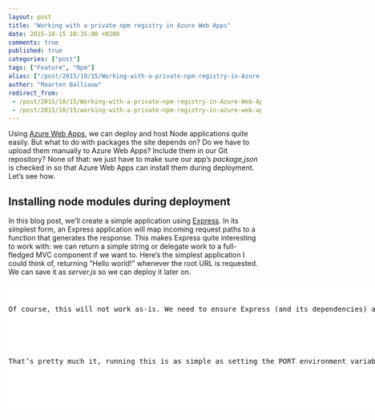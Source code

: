 ```yaml
---
layout: post
title: "Working with a private npm registry in Azure Web Apps"
date: 2015-10-15 10:35:00 +0200
comments: true
published: true
categories: ["post"]
tags: ["Feature", "Npm"]
alias: ["/post/2015/10/15/Working-with-a-private-npm-registry-in-Azure-Web-Apps.aspx", "/post/2015/10/15/working-with-a-private-npm-registry-in-azure-web-apps.aspx"]
author: "Maarten Balliauw"
redirect_from:
 - /post/2015/10/15/Working-with-a-private-npm-registry-in-Azure-Web-Apps.aspx.html
 - /post/2015/10/15/working-with-a-private-npm-registry-in-azure-web-apps.aspx.html
---
```


<p>Using <a href="https://azure.microsoft.com/en-us/documentation/services/app-service/web/">Azure Web Apps</a>, we can deploy and host Node applications quite easily. But what to do with packages the site depends on? Do we have to upload them manually to Azure Web Apps? Include them in our Git repository? None of that: we just have to make sure our app’s <em>package,json</em> is checked in so that Azure Web Apps can install them during deployment. Let’s see how.</p> <h2>Installing node modules during deployment</h2> <p>In this blog post, we’ll create a simple application using <a href="http://expressjs.com/">Express</a>. In its simplest form, an Express application will map incoming request paths to a function that generates the response. This makes Express quite interesting to work with: we can return a simple string or delegate work to a full-fledged MVC component if we want to. Here’s the simplest application I could think of, returning “Hello world!” whenever the root URL is requested. We can save it as <em>server.js</em> so we can deploy it later on.</p> <div class="wlWriterEditableSmartContent" id="scid:9D7513F9-C04C-4721-824A-2B34F0212519:207dd58b-e67a-4612-b180-21f4da61d57b" style="float: none; padding-bottom: 0px; padding-top: 0px; padding-left: 0px; margin: 0px; display: inline; padding-right: 0px"><pre style=" width: 829px; height: 260px;background-color:White;overflow: auto;"><div><!--

Code highlighting produced by Actipro CodeHighlighter (freeware)
http://www.CodeHighlighter.com/

--><span style="color: #0000FF;">var</span><span style="color: #000000;"> express </span><span style="color: #000000;">=</span><span style="color: #000000;"> require(</span><span style="color: #000000;">"</span><span style="color: #000000;">express</span><span style="color: #000000;">"</span><span style="color: #000000;">);
</span><span style="color: #0000FF;">var</span><span style="color: #000000;"> app </span><span style="color: #000000;">=</span><span style="color: #000000;"> express();

app.get(</span><span style="color: #000000;">"</span><span style="color: #000000;">/</span><span style="color: #000000;">"</span><span style="color: #000000;">, </span><span style="color: #0000FF;">function</span><span style="color: #000000;">(req, res) {
    res.send(</span><span style="color: #000000;">"</span><span style="color: #000000;">Hello world!</span><span style="color: #000000;">"</span><span style="color: #000000;">);
});

console.log(</span><span style="color: #000000;">"</span><span style="color: #000000;">Web application starting...</span><span style="color: #000000;">"</span><span style="color: #000000;">);
app.listen(process.env.PORT);
console.log(</span><span style="color: #000000;">"</span><span style="color: #000000;">Web application started on port </span><span style="color: #000000;">"</span><span style="color: #000000;"> </span><span style="color: #000000;">+</span><span style="color: #000000;"> process.env.PORT);</span></div></pre><!-- Code inserted with Steve Dunn's Windows Live Writer Code Formatter Plugin.  http://dunnhq.com --></div>
<p>Of course, this will not work as-is. We need to ensure Express (and its dependencies) are installed as well. We can do this using npm, running the following commands:</p>
<div class="wlWriterEditableSmartContent" id="scid:9D7513F9-C04C-4721-824A-2B34F0212519:5a084f61-5741-4c73-85de-c66a9814971a" style="float: none; padding-bottom: 0px; padding-top: 0px; padding-left: 0px; margin: 0px; display: inline; padding-right: 0px"><pre style=" width: 829px; height: 123px;background-color:White;overflow: auto;"><div><!--

Code highlighting produced by Actipro CodeHighlighter (freeware)
http://www.CodeHighlighter.com/

--><span style="color: #008000;">#</span><span style="color: #008000;"> create package.json describing our project</span><span style="color: #008000;">
</span><span style="color: #000000;">npm init

</span><span style="color: #008000;">#</span><span style="color: #008000;"> install and save express as a dependency</span><span style="color: #008000;">
</span><span style="color: #000000;">npm install express </span><span style="color: #000000;">--</span><span style="color: #000000;">save
</span></div></pre><!-- Code inserted with Steve Dunn's Windows Live Writer Code Formatter Plugin.  http://dunnhq.com --></div>
<p>That’s pretty much it, running this is as simple as setting the PORT environment variable and running it using node.</p>
<div class="wlWriterEditableSmartContent" id="scid:9D7513F9-C04C-4721-824A-2B34F0212519:7dbac673-ed29-4fd2-85b7-ad524167e19a" style="float: none; padding-bottom: 0px; padding-top: 0px; padding-left: 0px; margin: 0px; display: inline; padding-right: 0px"><pre style=" width: 829px; height: 55px;background-color:White;overflow: auto;"><div><!--

Code highlighting produced by Actipro CodeHighlighter (freeware)
http://www.CodeHighlighter.com/

--><span style="color: #000000;">set PORT</span><span style="color: #000000;">=</span><span style="color: #000000;">1234</span><span style="color: #000000;">
node server.js</span></div></pre><!-- Code inserted with Steve Dunn's Windows Live Writer Code Formatter Plugin.  http://dunnhq.com --></div>
<p>We can now commit our code, excluding the <em>node_modules</em> folder to our Azure Web App git repository. Ideally we create a <em>.gitignore </em>file that excludes this folder for once and for all. Once committed, Azure Web Apps starts a convention-based deployment process. One of the conventions is that for a Node application, all dependencies from <em>package.json</em> are installed. We can see this convention in action from the Azure portal.</p>
<p><a href="/images/image_130.png"><img width="800" height="510" title="Azure Deploy Node.JS" style="border-left-width: 0px; border-right-width: 0px; background-image: none; border-bottom-width: 0px; padding-top: 0px; padding-left: 0px; display: inline; padding-right: 0px; border-top-width: 0px" alt="Azure Deploy Node.JS" src="/images/image_thumb_128.png" border="0"></a></p>
<p>Great! Seems we have to do nothing special to get this to work. Except… What if we are using our <em>own, private npm modules</em>? How can we tell Azure Web Apps to make use of a different npm registry? Let’s see…</p>
<h2>Installing private node modules during deployment</h2>
<p>When building applications, we may be splitting parts of the application into separate node modules to make the application more componentized, make it easier to develop individual components and so on. We can use a <a href="http://www.myget.org/npm">private npm registry</a> to host these components, an example being <a href="http://www.myget.org">MyGet</a>. Using a private npm feed we can give our development team access to these components using “good old npm” while not throwing these components out on the public <a href="http://npmjs.org">npmjs.org</a>.</p>
<p>Imagine we have a module called <em>demo-site-pages</em> which contains some of the views our web application will be hosting. We can add a dependency to this module in our <em>package.json</em>:</p>
<div class="wlWriterEditableSmartContent" id="scid:9D7513F9-C04C-4721-824A-2B34F0212519:b1aeeefa-3c4b-40d1-a749-db9dba001dfb" style="float: none; padding-bottom: 0px; padding-top: 0px; padding-left: 0px; margin: 0px; display: inline; padding-right: 0px"><pre style=" width: 829px; height: 328px;background-color:White;overflow: auto;"><div><!--

Code highlighting produced by Actipro CodeHighlighter (freeware)
http://www.CodeHighlighter.com/

--><span style="color: #000000;">{
  </span><span style="color: #000000;">"</span><span style="color: #000000;">name</span><span style="color: #000000;">"</span><span style="color: #000000;">: </span><span style="color: #000000;">"</span><span style="color: #000000;">demo-site</span><span style="color: #000000;">"</span><span style="color: #000000;">,
  </span><span style="color: #000000;">"</span><span style="color: #000000;">version</span><span style="color: #000000;">"</span><span style="color: #000000;">: </span><span style="color: #000000;">"</span><span style="color: #000000;">1.0.0</span><span style="color: #000000;">"</span><span style="color: #000000;">,
  </span><span style="color: #000000;">"</span><span style="color: #000000;">description</span><span style="color: #000000;">"</span><span style="color: #000000;">: </span><span style="color: #000000;">"</span><span style="color: #000000;">Demo site</span><span style="color: #000000;">"</span><span style="color: #000000;">,
  </span><span style="color: #000000;">"</span><span style="color: #000000;">main</span><span style="color: #000000;">"</span><span style="color: #000000;">: </span><span style="color: #000000;">"</span><span style="color: #000000;">index.js</span><span style="color: #000000;">"</span><span style="color: #000000;">,
  </span><span style="color: #000000;">"</span><span style="color: #000000;">scripts</span><span style="color: #000000;">"</span><span style="color: #000000;">: {
    </span><span style="color: #000000;">"</span><span style="color: #000000;">test</span><span style="color: #000000;">"</span><span style="color: #000000;">: </span><span style="color: #000000;">"</span><span style="color: #000000;">echo \"Error: no test specified\" &amp;&amp; exit 1</span><span style="color: #000000;">"</span><span style="color: #000000;">
  },
  </span><span style="color: #000000;">"</span><span style="color: #000000;">author</span><span style="color: #000000;">"</span><span style="color: #000000;">: </span><span style="color: #000000;">""</span><span style="color: #000000;">,
  </span><span style="color: #000000;">"</span><span style="color: #000000;">dependencies</span><span style="color: #000000;">"</span><span style="color: #000000;">: {
    </span><span style="color: #000000;">"</span><span style="color: #000000;">express</span><span style="color: #000000;">"</span><span style="color: #000000;">: </span><span style="color: #000000;">"</span><span style="color: #000000;">^4.13.3</span><span style="color: #000000;">"</span><span style="color: #000000;">,
    </span><span style="color: #000000;">"</span><span style="color: #000000;">demo-site-pages</span><span style="color: #000000;">"</span><span style="color: #000000;">: </span><span style="color: #000000;">"</span><span style="color: #000000;">*</span><span style="color: #000000;">"</span><span style="color: #000000;">
  }
}
</span></div></pre><!-- Code inserted with Steve Dunn's Windows Live Writer Code Formatter Plugin.  http://dunnhq.com --></div>
<p>Alternatively we could install this package using npm, specifying the registry directly:</p>
<div class="wlWriterEditableSmartContent" id="scid:9D7513F9-C04C-4721-824A-2B34F0212519:0df5c90d-957b-4659-8d3b-fdc996313b5b" style="float: none; padding-bottom: 0px; padding-top: 0px; padding-left: 0px; margin: 0px; display: inline; padding-right: 0px"><pre style=" width: 829px; height: 30px;background-color:White;overflow: auto;"><div><!--

Code highlighting produced by Actipro CodeHighlighter (freeware)
http://www.CodeHighlighter.com/

--><span style="color: #000000;">npm install </span><span style="color: #000000;">--</span><span style="color: #000000;">save </span><span style="color: #000000;">--</span><span style="color: #000000;">registry https:</span><span style="color: #000000;">//</span><span style="color: #000000;">www.myget.org</span><span style="color: #000000;">/</span><span style="color: #000000;">F</span><span style="color: #000000;">/</span><span style="color: #000000;">demo</span><span style="color: #000000;">-</span><span style="color: #000000;">site</span><span style="color: #000000;">/</span><span style="color: #000000;">npm</span><span style="color: #000000;">/</span></div></pre><!-- Code inserted with Steve Dunn's Windows Live Writer Code Formatter Plugin.  http://dunnhq.com --></div>
<p>But now comes the issue: if we push this out to Azure Web Apps, our private registry is not known!</p>
<h3></h3>
<h3>Generating a .npmrc file to work with a private npm registry in Azure Web Apps</h3>
<p>To be able to install node modules from a private npm registry during deployment on Azure Web Apps, we have to ship a <em>.npmrc</em> file with our code. Let’s see how we can do this.</p>


<blockquote>
<p>Since our application uses both npmjs.org as well as our private registry, we want to make sure MyGet proxies packages used from npmjs.org during installation. We can enable this from our feed’s <strong><em>Package Sources</em></strong> tab and edit the default <em>Npmjs.org</em> package source source. Ensure the <strong>Make all upstream packages available in clients<em> </em></strong>option is checked.<br><br>(more details on this feature in the documentation on <a href="http://docs.myget.org/docs/walkthrough/getting-started-with-npm" target="_blank">using MyGet with npm</a>)</p>

</blockquote>


<p>Next, <a href="http://docs.myget.org/docs/walkthrough/getting-started-with-npm">register your MyGet NPM feed</a> (or another registry URL). The easiest way to do this is by running the following commands:</p>
<div class="wlWriterEditableSmartContent" id="scid:9D7513F9-C04C-4721-824A-2B34F0212519:8c356a75-85c8-47a9-b79a-d8a5387b3c0d" style="float: none; padding-bottom: 0px; padding-top: 0px; padding-left: 0px; margin: 0px; display: inline; padding-right: 0px"><pre style=" width: 829px; height: 73px;background-color:White;overflow: auto;"><div><!--

Code highlighting produced by Actipro CodeHighlighter (freeware)
http://www.CodeHighlighter.com/

--><span style="color: #000000;">npm config set registry https:</span><span style="color: #000000;">//</span><span style="color: #000000;">www.myget.org</span><span style="color: #000000;">/</span><span style="color: #000000;">F</span><span style="color: #000000;">/</span><span style="color: #000000;">your</span><span style="color: #000000;">-</span><span style="color: #000000;">feed</span><span style="color: #000000;">-</span><span style="color: #000000;">name</span><span style="color: #000000;">/</span><span style="color: #000000;">npm
npm login </span><span style="color: #000000;">--</span><span style="color: #000000;">registry</span><span style="color: #000000;">=</span><span style="color: #000000;">https:</span><span style="color: #000000;">//</span><span style="color: #000000;">www.myget.org</span><span style="color: #000000;">/</span><span style="color: #000000;">F</span><span style="color: #000000;">/</span><span style="color: #000000;">your</span><span style="color: #000000;">-</span><span style="color: #000000;">feed</span><span style="color: #000000;">-</span><span style="color: #000000;">name</span><span style="color: #000000;">/</span><span style="color: #000000;">npm
npm config set always</span><span style="color: #000000;">-</span><span style="color: #000000;">auth </span><span style="color: #0000FF;">true</span><span style="color: #000000;">
</span></div></pre><!-- Code inserted with Steve Dunn's Windows Live Writer Code Formatter Plugin.  http://dunnhq.com --></div>
<p>This generates a <em>.npmrc</em> file under our user profile folder. On Windows that would be something like C<em>:\Users\Username\.npmrc</em>. Copy this file into the application’s root folder and open it in an editor. Depending on the version of npm being used, we may have to set the <em>always-auth</em> setting to <em>true</em>:</p>
<div class="wlWriterEditableSmartContent" id="scid:9D7513F9-C04C-4721-824A-2B34F0212519:99756331-422e-44ba-8d1b-e0d5f98af610" style="float: none; padding-bottom: 0px; padding-top: 0px; padding-left: 0px; margin: 0px; display: inline; padding-right: 0px"><pre style=" width: 829px; height: 131px;background-color:White;overflow: auto;"><div><!--

Code highlighting produced by Actipro CodeHighlighter (freeware)
http://www.CodeHighlighter.com/

--><span style="color: #000000;">registry</span><span style="color: #000000;">=</span><span style="color: #000000;">https://www.myget.org/F/demo-site/npm
//www.myget.org/F/demo-site/:_password</span><span style="color: #000000;">=</span><span style="color: #000000;">"</span><span style="color: #000000;">BASE64ENCODEDPASSWORD</span><span style="color: #000000;">"</span><span style="color: #000000;">
//www.myget.org/F/demo-site/:username</span><span style="color: #000000;">=</span><span style="color: #000000;">maartenba
//www.myget.org/F/demo-site/:email</span><span style="color: #000000;">=</span><span style="color: #000000;">maarten@myget.org
//www.myget.org/F/demo-site/:always-auth</span><span style="color: #000000;">=</span><span style="color: #000000;">true
</span></div></pre><!-- Code inserted with Steve Dunn's Windows Live Writer Code Formatter Plugin.  http://dunnhq.com --></div>
<p>If we now commit this file to our git repository, the next deployment on Azure Web Apps will install both packages from npmjs.org, in this case express, as well as packages from our private npm registry.</p>
<p><a href="/images/image_131.png"><img width="800" height="560" title="Installing node module from private npm registry" style="border-left-width: 0px; border-right-width: 0px; background-image: none; border-bottom-width: 0px; padding-top: 0px; padding-left: 0px; display: inline; padding-right: 0px; border-top-width: 0px" alt="Installing node module from private npm registry" src="/images/image_thumb_129.png" border="0"></a></p>
<p>
<p><em>Happy packaging!</em></p>




